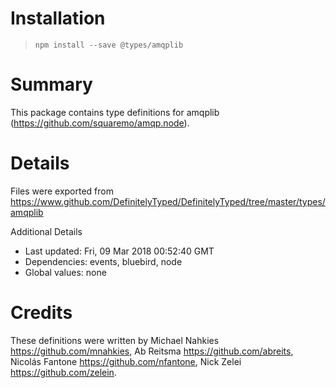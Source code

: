 # Installation
> `npm install --save @types/amqplib`

# Summary
This package contains type definitions for amqplib (https://github.com/squaremo/amqp.node).

# Details
Files were exported from https://www.github.com/DefinitelyTyped/DefinitelyTyped/tree/master/types/amqplib

Additional Details
 * Last updated: Fri, 09 Mar 2018 00:52:40 GMT
 * Dependencies: events, bluebird, node
 * Global values: none

# Credits
These definitions were written by Michael Nahkies <https://github.com/mnahkies>, Ab Reitsma <https://github.com/abreits>, Nicolás Fantone <https://github.com/nfantone>, Nick Zelei <https://github.com/zelein>.
